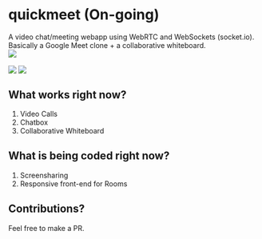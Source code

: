 # quickmeet (On-going)
A video chat/meeting webapp using WebRTC and WebSockets (socket.io). Basically a Google Meet clone + a collaborative whiteboard.
<br>
<img align="center" src="https://i.imgur.com/FxgApJU.jpg">

<img align="center" src="https://i.imgur.com/tMAaFpF.jpg">

<img align="center" src="https://i.imgur.com/YvvA08O.jpg">

## What works right now?

1. Video Calls
2. Chatbox
3. Collaborative Whiteboard

## What is being coded right now?

1. Screensharing
2. Responsive front-end for Rooms

## Contributions?

Feel free to make a PR.
